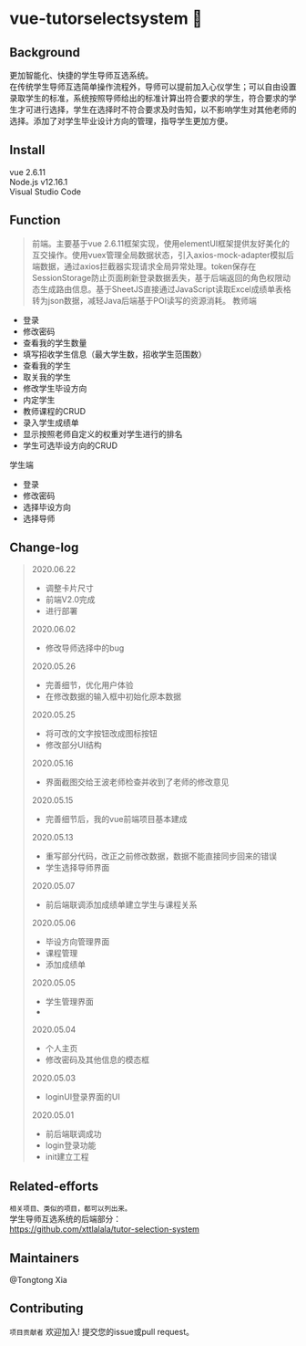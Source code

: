 # vue-tutorselectsystem :raising_hand:
## Background
更加智能化、快捷的学生导师互选系统。<br/>
在传统学生导师互选简单操作流程外，导师可以提前加入心仪学生；可以自由设置录取学生的标准，系统按照导师给出的标准计算出符合要求的学生，符合要求的学生才可进行选择，学生在选择时不符合要求及时告知，以不影响学生对其他老师的选择。添加了对学生毕业设计方向的管理，指导学生更加方便。

## Install
vue 2.6.11<br/>
Node.js v12.16.1<br/>
Visual Studio Code<br/>

## Function
>前端。主要基于vue 2.6.11框架实现，使用elementUI框架提供友好美化的互交操作。使用vuex管理全局数据状态，引入axios-mock-adapter模拟后端数据，通过axios拦截器实现请求全局异常处理。token保存在SessionStorage防止页面刷新登录数据丢失，基于后端返回的角色权限动态生成路由信息。基于SheetJS直接通过JavaScript读取Excel成绩单表格转为json数据，减轻Java后端基于POI读写的资源消耗。
教师端
* 登录
* 修改密码
* 查看我的学生数量
* 填写招收学生信息（最大学生数，招收学生范围数）
* 查看我的学生
* 取关我的学生
* 修改学生毕设方向
* 内定学生
* 教师课程的CRUD
* 录入学生成绩单
* 显示按照老师自定义的权重对学生进行的排名
* 学生可选毕设方向的CRUD

学生端
* 登录
* 修改密码
* 选择毕设方向
* 选择导师

## Change-log
> 2020.06.22
>* 调整卡片尺寸
>* 前端V2.0完成
>* 进行部署
>
> 2020.06.02
>* 修改导师选择中的bug
>
> 2020.05.26
>* 完善细节，优化用户体验
>* 在修改数据的输入框中初始化原本数据
>
> 2020.05.25
>* 将可改的文字按钮改成图标按钮
>* 修改部分UI结构
>
> 2020.05.16
>* 界面截图交给王波老师检查并收到了老师的修改意见
>
> 2020.05.15
>* 完善细节后，我的vue前端项目基本建成
>
> 2020.05.13
>* 重写部分代码，改正之前修改数据，数据不能直接同步回来的错误
>* 学生选择导师界面
>
> 2020.05.07
>* 前后端联调添加成绩单建立学生与课程关系
>
> 2020.05.06
>* 毕设方向管理界面
>* 课程管理
>* 添加成绩单
>
> 2020.05.05
>* 学生管理界面
>* 
>
> 2020.05.04
>* 个人主页
>* 修改密码及其他信息的模态框
>
>  2020.05.03
>* loginUI登录界面的UI
>
> 2020.05.01
>* 前后端联调成功
>* login登录功能
>* init建立工程

## Related-efforts
```相关项目、类似的项目，都可以列出来。```<br>
学生导师互选系统的后端部分：<br>
<a>https://github.com/xttlalala/tutor-selection-system</a>

## Maintainers
@Tongtong Xia
## Contributing
```项目贡献者```
欢迎加入! 提交您的issue或pull request。


